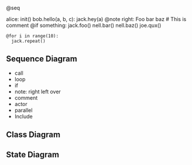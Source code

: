 
@seq

alice:
  init()
  bob.hello(a, b, c):
    jack.hey(a)
    @note right: Foo bar baz
    # This is comment
    @if something:
      jack.foo()
        nell.bar()
        nell.baz()
        joe.qux()

    @for i in range(10):
      jack.repeat()


## Sequence Diagram
- call
- loop
- if
- note: right left over
- comment
- actor
- parallel
- Include

## Class Diagram
## State Diagram
